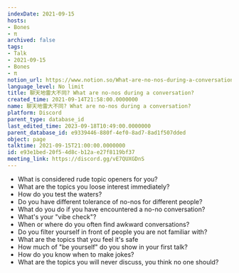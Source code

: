 ```yaml
---
indexDate: 2021-09-15
hosts:
- Bones
- π
archived: false
tags:
- Talk
- 2021-09-15
- Bones
- π
notion_url: https://www.notion.so/What-are-no-nos-during-a-conversation-e93e1bed20f54d8cb12ae27f8119bf37
language_level: No limit
title: 聊天地雷大不同? What are no-nos during a conversation?
created_time: 2021-09-14T21:58:00.0000000
name: 聊天地雷大不同? What are no-nos during a conversation?
platform: Discord
parent_type: database_id
last_edited_time: 2023-09-18T10:49:00.0000000
parent_database_id: e9339446-880f-4ef0-8ad7-8ad1f507dded
object: page
talktime: 2021-09-15T21:00:00.0000000
id: e93e1bed-20f5-4d8c-b12a-e27f8119bf37
meeting_link: https://discord.gg/vE7QUXGDnS
---
```



   - What is considered rude topic openers for you?
   - What are the topics you loose interest immediately?
   - How do you test the waters?
   - Do you have different tolerance of no-nos for different people?
   - What do you do if you have encountered a no-no conversation? 
   - What's your "vibe check"?
   - When or where do you often find awkward conversations?
   - Do you filter yourself in front of people you are not familiar with?
   - What are the topics that you feel it's safe
   - How much of "be yourself" do you show in your first talk?
   - How do you know when to make jokes?
   - What are the topics you will never discuss, you think no one should?










